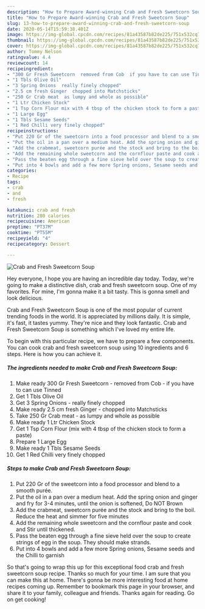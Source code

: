 ```yaml
---
description: "How to Prepare Award-winning Crab and Fresh Sweetcorn Soup"
title: "How to Prepare Award-winning Crab and Fresh Sweetcorn Soup"
slug: 13-how-to-prepare-award-winning-crab-and-fresh-sweetcorn-soup
date: 2020-05-14T15:59:38.401Z
image: https://img-global.cpcdn.com/recipes/81a43587b82de225/751x532cq70/crab-and-fresh-sweetcorn-soup-recipe-main-photo.jpg
thumbnail: https://img-global.cpcdn.com/recipes/81a43587b82de225/751x532cq70/crab-and-fresh-sweetcorn-soup-recipe-main-photo.jpg
cover: https://img-global.cpcdn.com/recipes/81a43587b82de225/751x532cq70/crab-and-fresh-sweetcorn-soup-recipe-main-photo.jpg
author: Tommy Nelson
ratingvalue: 4.4
reviewcount: 14
recipeingredient:
- "300 Gr Fresh Sweetcorn  removed from Cob  if you have to can use Tinned"
- "1 Tbls Olive Oil"
- "3 Spring Onions  really finely chopped"
- "2.5 cm fresh Ginger  chopped into Matchsticks"
- "250 Gr Crab meat  as lumpy and whole as possible"
- "1 Ltr Chicken Stock"
- "1 Tsp Corn Flour mix with 4 tbsp of the chicken stock to form a paste"
- "1 Large Egg"
- "1 Tbls Sesame Seeds"
- "1 Red Chilli very finely chopped"
recipeinstructions:
- "Put 220 Gr of the sweetcorn into a food processor and blend to a smooth purée."
- "Put the oil in a pan over a medium heat. Add the spring onion and ginger and fry for 3-4 minutes, until the onion is softened, Do NOT Brown"
- "Add the crabmeat, sweetcorn purée and the stock and bring to the boil. Reduce the heat and simmer for five minutes"
- "Add the remaining whole sweetcorn and the cornflour paste and cook and Stir until thickened."
- "Pass the beaten egg through a fine sieve held over the soup to create strings of egg in the soup. They should make strands."
- "Put into 4 bowls and add a few more Spring onions, Sesame seeds and the Chilli to garnish"
categories:
- Recipe
tags:
- crab
- and
- fresh

katakunci: crab and fresh 
nutrition: 280 calories
recipecuisine: American
preptime: "PT37M"
cooktime: "PT55M"
recipeyield: "4"
recipecategory: Dessert

---
```



![Crab and Fresh Sweetcorn Soup](https://img-global.cpcdn.com/recipes/81a43587b82de225/751x532cq70/crab-and-fresh-sweetcorn-soup-recipe-main-photo.jpg)

Hey everyone, I hope you are having an incredible day today. Today, we're going to make a distinctive dish, crab and fresh sweetcorn soup. One of my favorites. For mine, I'm gonna make it a bit tasty. This is gonna smell and look delicious.

Crab and Fresh Sweetcorn Soup is one of the most popular of current trending foods in the world. It is appreciated by millions daily. It is simple, it's fast, it tastes yummy. They're nice and they look fantastic. Crab and Fresh Sweetcorn Soup is something which I've loved my entire life.




To begin with this particular recipe, we have to prepare a few components. You can cook crab and fresh sweetcorn soup using 10 ingredients and 6 steps. Here is how you can achieve it.

<!--inarticleads1-->

##### The ingredients needed to make Crab and Fresh Sweetcorn Soup:

1. Make ready 300 Gr Fresh Sweetcorn - removed from Cob - if you have to can use Tinned
1. Get 1 Tbls Olive Oil
1. Get 3 Spring Onions - really finely chopped
1. Make ready 2.5 cm fresh Ginger - chopped into Matchsticks
1. Take 250 Gr Crab meat - as lumpy and whole as possible
1. Make ready 1 Ltr Chicken Stock
1. Get 1 Tsp Corn Flour (mix with 4 tbsp of the chicken stock to form a paste)
1. Prepare 1 Large Egg
1. Make ready 1 Tbls Sesame Seeds
1. Get 1 Red Chilli very finely chopped




<!--inarticleads2-->

##### Steps to make Crab and Fresh Sweetcorn Soup:

1. Put 220 Gr of the sweetcorn into a food processor and blend to a smooth purée.
1. Put the oil in a pan over a medium heat. Add the spring onion and ginger and fry for 3-4 minutes, until the onion is softened, Do NOT Brown
1. Add the crabmeat, sweetcorn purée and the stock and bring to the boil. Reduce the heat and simmer for five minutes
1. Add the remaining whole sweetcorn and the cornflour paste and cook and Stir until thickened.
1. Pass the beaten egg through a fine sieve held over the soup to create strings of egg in the soup. They should make strands.
1. Put into 4 bowls and add a few more Spring onions, Sesame seeds and the Chilli to garnish




So that's going to wrap this up for this exceptional food crab and fresh sweetcorn soup recipe. Thanks so much for your time. I am sure that you can make this at home. There's gonna be more interesting food at home recipes coming up. Remember to bookmark this page in your browser, and share it to your family, colleague and friends. Thanks again for reading. Go on get cooking!
